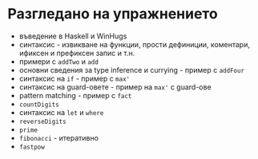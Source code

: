 Разгледано на упражнението
==========================
- въведение в Haskell и WinHugs
- синтаксис - извикване на функции, прости дефиниции, коментари, ификсен и префиксен запис и т.н.
- примери с `addTwo` и `add`
- основни сведения за type inference и currying - пример с `addFour`
- синтаксис на `if` - пример с `max'`
- синтаксис на guard-овете - пример на `max'` с guard-ове
- pattern matching - пример с `fact` 
- `countDigits`
- синтаксис на `let` и `where`
- `reverseDigits`
- `prime`
- `fibonacci` - итеративно
- `fastpow`
